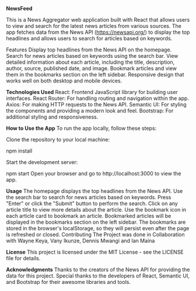 **NewsFeed**

This is a News Aggregator web application built with React that allows users to view and search for the latest news articles from various sources. The app fetches data from the News API (https://newsapi.org/) to display the top headlines and allows users to search for articles based on keywords.

Features
Display top headlines from the News API on the homepage.
Search for news articles based on keywords using the search bar.
View detailed information about each article, including the title, description, author, source, published date, and image.
Bookmark articles and view them in the bookmarks section on the left sidebar.
Responsive design that works well on both desktop and mobile devices.

**Technologies Used**
React: Frontend JavaScript library for building user interfaces.
React Router: For handling routing and navigation within the app.
Axios: For making HTTP requests to the News API.
Semantic UI: For styling the components and providing a modern look and feel.
Bootstrap: For additional styling and responsiveness.

**How to Use the App**
To run the app locally, follow these steps:

Clone the repository to your local machine:

npm install

Start the development server:

npm start
Open your browser and go to http://localhost:3000 to view the app.

**Usage**
The homepage displays the top headlines from the News API.
Use the search bar to search for news articles based on keywords. Press "Enter" or click the "Submit" button to perform the search.
Click on any article title to view more details about the article.
Use the bookmark icon in each article card to bookmark an article. Bookmarked articles will be displayed in the bookmarks section on the left sidebar.
The bookmarks are stored in the browser's localStorage, so they will persist even after the page is refreshed or closed.
Contributing
The Project was done in Collaboration with Wayne Keya, Vany Ikunze, Dennis Mwangi and Ian Maina

**License**
This project is licensed under the MIT License - see the LICENSE file for details.

**Acknowledgments**
Thanks to the creators of the News API for providing the data for this project.
Special thanks to the developers of React, Semantic UI, and Bootstrap for their awesome libraries and tools.